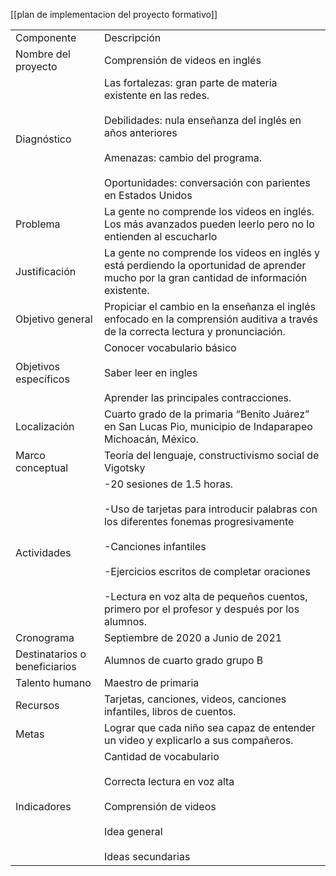 [[plan de implementacion del proyecto formativo]]

|   |   |
|---|---|
|Componente|Descripción|
|Nombre del proyecto|Comprensión de videos en inglés|
|Diagnóstico|Las fortalezas: gran parte de materia existente en las redes.<br><br>Debilidades: nula enseñanza del inglés en años anteriores<br><br>Amenazas: cambio del programa.<br><br>Oportunidades: conversación con parientes en Estados Unidos|
|Problema|La gente no comprende los videos en inglés. Los más avanzados pueden leerlo pero no lo entienden al escucharlo|
|Justificación|La gente no comprende los videos en inglés y está perdiendo la oportunidad de aprender mucho por la gran cantidad de información existente.|
|Objetivo general|Propiciar el cambio en la enseñanza el inglés enfocado en la comprensión auditiva a través de la correcta lectura y pronunciación.|
|Objetivos específicos|Conocer vocabulario básico<br><br>Saber leer en ingles<br><br>Aprender las principales contracciones.|
|Localización|Cuarto grado de la primaria “Benito Juárez” en San Lucas Pio, municipio de Indaparapeo Michoacán, México.|
|Marco conceptual|Teoría del lenguaje, constructivismo social de Vigotsky|
|Actividades|-20 sesiones de 1.5 horas.<br><br>-Uso de tarjetas para introducir palabras con los diferentes fonemas progresivamente<br><br>-Canciones infantiles<br><br>-Ejercicios escritos de completar oraciones<br><br>-Lectura en voz alta de pequeños cuentos, primero por el profesor y después por los alumnos.|
|Cronograma|Septiembre de 2020 a Junio de 2021|
|Destinatarios o beneficiarios|Alumnos de cuarto grado grupo B|
|Talento humano|Maestro de primaria|
|Recursos|Tarjetas, canciones, videos, canciones infantiles, libros de cuentos.|
|Metas|Lograr que cada niño sea capaz de entender un video y explicarlo a sus compañeros.|
|Indicadores|Cantidad de vocabulario<br><br>Correcta lectura en voz alta<br><br>Comprensión de videos<br><br>Idea general<br><br>Ideas secundarias|